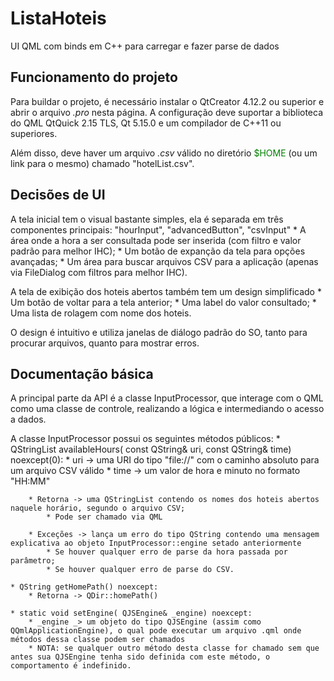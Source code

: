# ListaHoteis
UI QML com binds em C++ para carregar e fazer parse de dados

## Funcionamento do projeto

Para buildar o projeto, é necessário instalar o QtCreator 4.12.2 ou superior e abrir o arquivo *.pro* nesta página.
A configuração deve suportar a biblioteca do QML QtQuick 2.15 TLS, Qt 5.15.0 e um compilador de C++11 ou superiores.

Além disso, deve haver um arquivo *.csv* válido no diretório <font color="green">$HOME</font> (ou um link para o mesmo) chamado "hotelList.csv".

## Decisões de UI

A tela inicial tem o visual bastante simples, ela é separada em três componentes principais: "hourInput", "advancedButton", "csvInput"
	* A área onde a hora a ser consultada pode ser inserida (com filtro e valor padrão para melhor IHC);
	* Um botão de expanção da tela para opções avançadas;
	* Um área para buscar arquivos CSV para a aplicação (apenas via FileDialog com filtros para melhor IHC).

A tela de exibição dos hoteis abertos também tem um design simplificado
	* Um botão de voltar para a tela anterior;
	* Uma label do valor consultado;
	* Uma lista de rolagem com nome dos hoteis.

O design é intuitivo e utiliza janelas de diálogo padrão do SO, tanto para procurar arquivos, quanto para mostrar erros.

## Documentação básica

A principal parte da API é a classe InputProcessor, que interage com o QML como uma classe de controle, realizando a lógica e intermediando o acesso a dados.

A classe InputProcessor possui os seguintes métodos públicos:
	* QStringList availableHours( const QString& uri, const QString& time) noexcept(0):
		* uri -> uma URI do tipo "file://" com o caminho absoluto para um arquivo CSV válido
		* time -> um valor de hora e minuto no formato "HH:MM"

		* Retorna -> uma QStringList contendo os nomes dos hoteis abertos naquele horário, segundo o arquivo CSV;
			* Pode ser chamado via QML

		* Exceções -> lança um erro do tipo QString contendo uma mensagem explicativa ao objeto InputProcessor::engine setado anteriormente
			* Se houver qualquer erro de parse da hora passada por parâmetro;
			* Se houver qualquer erro de parse do CSV.

	* QString getHomePath() noexcept:
		* Retorna -> QDir::homePath()

	* static void setEngine( QJSEngine& _engine) noexcept:
		* _engine _> um objeto do tipo QJSEngine (assim como QQmlApplicationEngine), o qual pode executar um arquivo .qml onde métodos dessa classe podem ser chamados
		* NOTA: se qualquer outro método desta classe for chamado sem que antes sua QJSEngine tenha sido definida com este método, o comportamento é indefinido.
